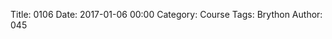 Title: 0106
Date: 2017-01-06 00:00
Category: Course
Tags: Brython
Author: 045



<!-- 導入 Brython 標準程式庫 -->
<script type="text/javascript" src="https://cdn.rawgit.com/brython-dev/brython/master/www/src/brython_dist.js">
</script>
 
<!-- 啟動 Brython -->
<script>
window.onload=function(){
brython(1);
}
</script>
 
<!-- 以下可以執行  Brython 程式 -->
<canvas id="onebar" width="400" height="400"></canvas>
<script type="text/python3">
from browser import document
from browser import window
from browser import timer
import math
canvas = document["onebar"]
ctx = canvas.getContext("2d")
 
# 畫圓函式
def circle(x,y,r):
    ctx.beginPath()
    ctx.arc(x, y, r, 0, math.pi*2, True)
    ctx.fill()
    ctx.closePath()
 
# 以下可以利用 ctx 物件進行畫圖
# 先畫一條直線
ctx.beginPath()
# 設定線的寬度為 1 個單位
ctx.lineWidth = 1
# 將畫筆移動到 (200, 200) 座標點
ctx.moveTo(200, 200)
# 然後畫直線到 (200, 400) 座標點
ctx.lineTo(200, 400)
# 設定顏色為藍色, 也可以使用 "rgb(0, 0, 255)" 字串設定顏色值
ctx.strokeStyle = "blue"
# 實際執行畫線
ctx.stroke()
ctx.closePath()
 
circle(200, 200, 5)
</script>
